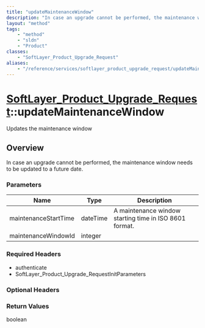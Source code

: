 ```yaml
---
title: "updateMaintenanceWindow"
description: "In case an upgrade cannot be performed, the maintenance window needs to be updated to a future date."
layout: "method"
tags:
    - "method"
    - "sldn"
    - "Product"
classes:
    - "SoftLayer_Product_Upgrade_Request"
aliases:
    - "/reference/services/softlayer_product_upgrade_request/updateMaintenanceWindow"
---
```

# [SoftLayer_Product_Upgrade_Request](/reference/services/SoftLayer_Product_Upgrade_Request)::updateMaintenanceWindow

Updates the maintenance window


## Overview 
In case an upgrade cannot be performed, the maintenance window needs to be updated to a future date. 

### Parameters 
|Name | Type | Description |
| --- | --- | --- |
|maintenanceStartTime| dateTime| A maintenance window starting time in ISO 8601 format.|
|maintenanceWindowId| integer| |


### Required Headers
* authenticate
* SoftLayer_Product_Upgrade_RequestInitParameters

### Optional Headers

### Return Values
boolean

